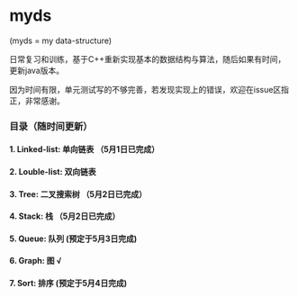 # myds

(myds = my data-structure)

日常复习和训练，基于C++重新实现基本的数据结构与算法，随后如果有时间，更新java版本。

因为时间有限，单元测试写的不够完善，若发现实现上的错误，欢迎在issue区指正，非常感谢。

### 目录（随时间更新）
#### 1. Linked-list: 单向链表 （5月1日已完成）
#### 2. Louble-list: 双向链表 
#### 3. Tree: 二叉搜索树 （5月2日已完成）
#### 4. Stack: 栈 （5月2日已完成）
#### 5. Queue: 队列 (预定于5月3日完成)
#### 6. Graph: 图 √
#### 7. Sort: 排序 (预定于5月4日完成)
